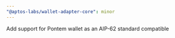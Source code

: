 ```yaml
---
"@aptos-labs/wallet-adapter-core": minor
---
```


Add support for Pontem wallet as an AIP-62 standard compatible
